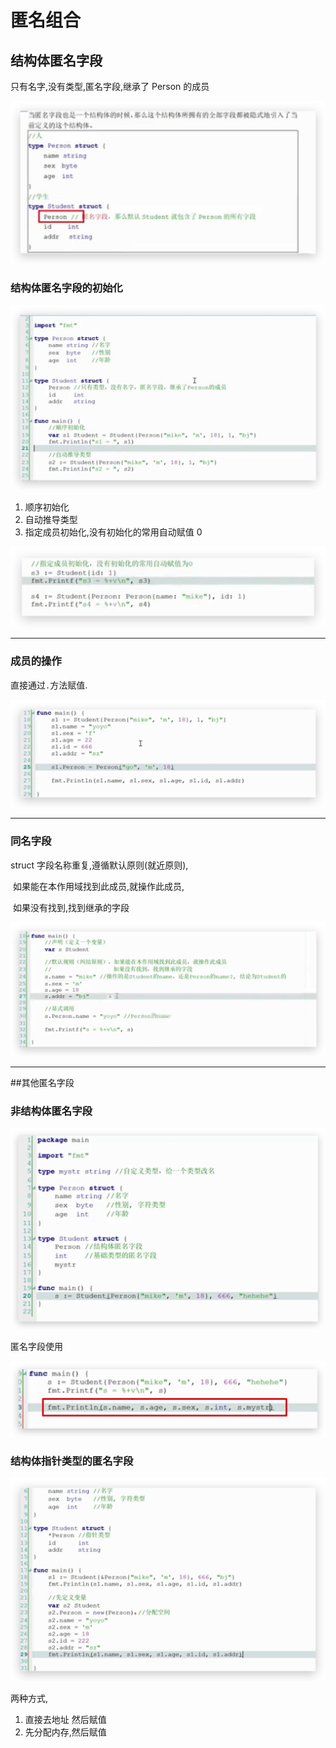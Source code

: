 

# 匿名组合

## 结构体匿名字段

只有名字,没有类型,匿名字段,继承了 Person 的成员



![image-20190509160744155](assets/image-20190509160744155.png)

### 结构体匿名字段的初始化



![image-20190509161358371](assets/image-20190509161358371.png)

1. 顺序初始化
2. 自动推导类型
3. 指定成员初始化,没有初始化的常用自动赋值 0

![image-20190509161714674](assets/image-20190509161714674.png)

----

### 成员的操作

直接通过`.`方法赋值.

![image-20190509162032387](assets/image-20190509162032387.png)

----



### 同名字段

struct 字段名称重复,遵循默认原则(就近原则),

​	如果能在本作用域找到此成员,就操作此成员,

​	如果没有找到,找到继承的字段

![image-20190509162601354](assets/image-20190509162601354.png)



---

##其他匿名字段

### 非结构体匿名字段

![image-20190509163040906](assets/image-20190509163040906.png)

匿名字段使用

![image-20190509163214396](assets/image-20190509163214396.png)





### 结构体指针类型的匿名字段

![image-20190509163732588](assets/image-20190509163732588.png)

两种方式,

1. 直接去地址 然后赋值
2. 先分配内存,然后赋值

